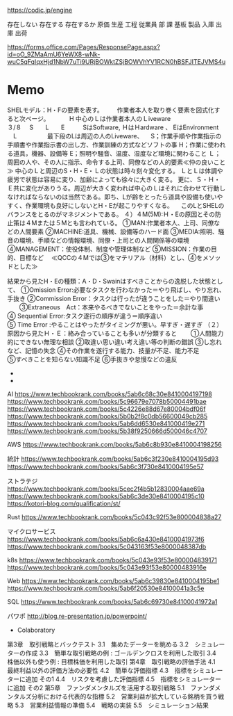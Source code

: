https://codic.jp/engine

存在しない
存在する
存在するか
原価
生産
工程
従業員
部
課
基板
製品
入庫
出庫
出荷

https://forms.office.com/Pages/ResponsePage.aspx?id=oO_9ZMaAmU6YeWX8-wNk-wuC5qFqIqxHjd1NbW7uTi9URjBOWktZSjBOWVhYV1RCN0hBSFJITEJVMS4u

# Memo

SHELモデル：H・Fの要素を表す。
　　作業者本人を取り巻く要素を図式化すると次ページ。
　　　H          中心のＬは作業者本人のＬiveware　　　　　　　　　　３/８
　S　　L　　E　　　SはSoftware,  ＨはＨardware 、  EはEnvironment
　L　　　　　最下段のLは周辺の人のLiveware、
　S；作業手順や作業指示の手順書や作業指示書の出し方、作業訓練の方式などソフトの事
H；作業に使われる道具，機器、設備等
E；照明や騒音、温度、湿度など環境に関わること
Ｌ；周囲の人や、その人に指示、命令する上司、同僚などの人的要素≪仲の良いこと≫
中心のＬと周辺のS・H・E・Ｌの状態は時々刻々変化する。
ＬとＬは体調や疲労で状態は容易に変り、加齢によっても徐々に大きく変る。
更に、Ｓ・Ｈ・Ｅ共に変化がありうる。周辺が大きく変われば中心のＬはそれに合わせて行動しなければならないのは当然である。即ち、Lが齢をとったら道具や設備も使いやすく、作業環境も良好にしないとH・Eが起こりやすくなる。
　このLとSHELのバランスをとるのがマネジメントである。
４）４M(5M):Ｈ・Eの原因とその防止策は４Mまたは５Mとも言われている。
①MAN:作業者本人、上司、同僚などの人間要素
②MACHINE:道具、機械、設備等のハード面
③MEDIA:照明、騒音の環境、手順などの情報環境、同僚・上司との人間関係等の環境
④MANAGEMENT：使役体制、制度や管理体制など
⑤MISSION：作業の目的、目標など
　≪QCCの４Mでは③をマテリアル（材料）とし、④をメソッドとした≫

結果から見たH・Eの種類：A・D・Swainはすべきことからの逸脱した状態として、
①Omission Error:必要なタスクを行わなかった＝やり飛ばし、やり忘れ、手抜き
②Commission Error：タスクは行ったが違うことをした＝やり間違い
　　③Extraneous　Act：本来やるべきでないことをやった＝余計な事　　　　　　
④ Sequential Error:タスク遂行の順序が違う＝順序違い　　　　　　　　　　　
⑤ Time Error :やることはやったがタイミングが悪い。早すぎ・遅すぎ
（２）原因から見たＨ・Ｅ：絡み合っていることも多いが分類すると
　　①人間能力的にできない無理な相談
②取違い思い違い考え違い等の判断の錯誤
③し忘れなど、記憶の失念
④その作業を遂行する能力、技量が不足、能力不足　　　　　　　　　　　　　
⑤すべきことを知らない知識不足
⑥手抜きや怠慢などの違反　　

* [](https://www.techbookrank.com/)
* [](https://bookhack.org/)

AI
https://www.techbookrank.com/books/5ab6c68c30e8410004197198
https://www.techbookrank.com/books/5c96679e7078b50004491bae
https://www.techbookrank.com/books/5c4226e88d67e80004bdf06f
https://www.techbookrank.com/books/5b0b2f8c0db56600049cb285
https://www.techbookrank.com/books/5ab6dd6530e841000419e271
https://www.techbookrank.com/books/5b38f9250666d500046c4707

AWS
https://www.techbookrank.com/books/5ab6c8b930e8410004198256

統計
https://www.techbookrank.com/books/5ab6c3f230e8410004195d93
https://www.techbookrank.com/books/5ab6c3f730e8410004195e57

ストラテジ
https://www.techbookrank.com/books/5cec2f4b5b12830004aae69a
https://www.techbookrank.com/books/5ab6c3de30e8410004195c10
https://kotori-blog.com/qualification/st/

Rust
https://www.techbookrank.com/books/5c043c92f53e800004838a27

マイクロサービス
https://www.techbookrank.com/books/5ab6c6a430e84100041973f6
https://www.techbookrank.com/books/5c043163f53e8000048387db

k8s
https://www.techbookrank.com/books/5c043e93f53e800004839171
https://www.techbookrank.com/books/5c043e93f53e80000483916e

Web
https://www.techbookrank.com/books/5ab6c39830e8410004195be1
https://www.techbookrank.com/books/5ab6f20530e84100041a3c5e

SQL
https://www.techbookrank.com/books/5ab6c69730e84100041972a1

パワポ
http://blog.re-presentation.jp/powerpoint/

* Colaboratory


第3章　取引戦略とバックテスト
3.1　集めたデーターを眺める
3.2　シミュレーターの作成
3.3　簡単な取引戦略の例 : ゴールデンクロスを利用した取引
3.4　株価以外も使う例 : 目標株価を利用した取引
第4章　取引戦略の評価手法
4.1　最終利益以外の評価方法の必要性
4.2　簡単な評価指標
4.3　指標をシミュレーターに追加 その1
4.4　リスクを考慮した評価指標
4.5　指標をシミュレーターに追加 その2
第5章　ファンダメンタルズを活用する取引戦略
5.1　ファンダメンタルズ分析における代表的な指標
5.2　営業利益が拡大している銘柄を買う戦略
5.3　営業利益情報の準備
5.4　戦略の実装
5.5　シミュレーション結果